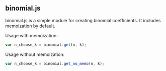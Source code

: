 ## binomial.js

binomial.js is a simple module for creating binomial coefficients.  It includes memoization by default.  

Usage with memoization:

```javascript
var n_choose_k = binomial.get(n, k);
```


Usage without memoization:

```javascript
var n_choose_k = binomial.get_no_memo(n, k);
```
